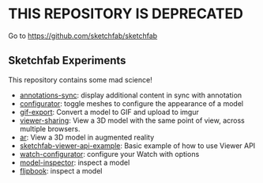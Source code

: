 # THIS REPOSITORY IS DEPRECATED

Go to https://github.com/sketchfab/sketchfab

## Sketchfab Experiments

This repository contains some mad science!

* [annotations-sync](./annotations-sync): display additional content in sync with annotation
* [configurator](./configurator): toggle meshes to configure the appearance of a model
* [gif-export](./gif-export): Convert a model to GIF and upload to imgur
* [viewer-sharing](./viewer-sharing): View a 3D model with the same point of view, across multiple browsers.
* [ar](./ar): View a 3D model in augmented reality
* [sketchfab-viewer-api-example](./sketchfab-viewer-api-example): Basic example of how to use Viewer API
* [watch-configurator](./watch-configurator): configure your Watch with options
* [model-inspector](./model-inspector): inspect a model
* [flipbook](./flipbook): inspect a model
